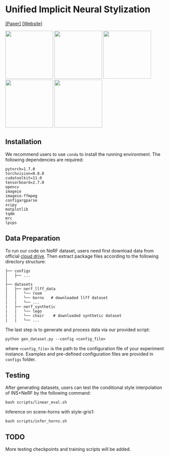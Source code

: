 # Unified Implicit Neural Stylization
[[Paper]](https://arxiv.org/abs/2204.01943) [[Website]](https://zhiwenfan.github.io/INS/)

<div>
<img src="https://raw.githubusercontent.com/zhiwenfan/INS/main/INS/ours_lego_inter.gif" height="150"/>
<img src="https://raw.githubusercontent.com/zhiwenfan/INS/main/INS/ours_lego_the_scream.gif" height="150"/>
<img src="https://raw.githubusercontent.com/zhiwenfan/INS/main/INS/ours_mic_starrynight.gif" height="150"/>
<img src="https://raw.githubusercontent.com/zhiwenfan/INS/main/INS/ours_room.gif" height="150"/>
<img src="https://raw.githubusercontent.com/zhiwenfan/INS/main/INS/ours_horns_gris.gif" height="150"/>
</div>

## Installation

We recommend users to use `conda` to install the running environment. The following dependencies are required:
```
pytorch=1.7.0
torchvision=0.8.0
cudatoolkit=11.0
tensorboard=2.7.0
opencv
imageio
imageio-ffmpeg
configargparse
scipy
matplotlib
tqdm
mrc
lpips
```

## Data Preparation

To run our code on NeRF dataset, users need first download data from official [cloud drive](https://drive.google.com/drive/folders/128yBriW1IG_3NJ5Rp7APSTZsJqdJdfc1). Then extract package files according to the following directory structure:

```
├── configs
│   ├── ...
│
├── datasets
│   ├── nerf_llff_data
│   │   └── room
│   │   └── horns   # downloaded llff dataset
|   |   └── ...
|   ├── nerf_synthetic
|   |   └── lego
|   |   └── chair    # downloaded synthetic dataset
|   |   └── ...
```
The last step is to generate and process data via our provided script:
```
python gen_dataset.py --config <config_file>
```
where `<config_file>` is the path to the configuration file of your experiment instance. Examples and pre-defined configuration files are provided in `configs` folder.

## Testing

After generating datasets, users can test the conditional style interpolation of INS+NeRF by the following command:
```
bash scripts/linear_eval.sh
```
Inference on scene-horns with style-gris1:
```
bash scripts/infer_horns.sh
```
## TODO

More testing checkpoints and training scripts will be added.
